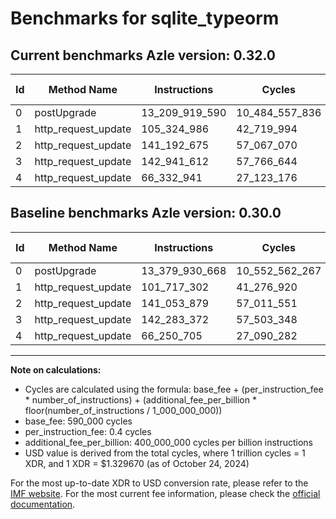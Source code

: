 # Benchmarks for sqlite_typeorm

## Current benchmarks Azle version: 0.32.0

| Id  | Method Name         | Instructions   | Cycles         | USD           | USD/Million Calls | Change                                  |
| --- | ------------------- | -------------- | -------------- | ------------- | ----------------- | --------------------------------------- |
| 0   | postUpgrade         | 13_209_919_590 | 10_484_557_836 | $0.0139410020 | $13_941.00        | <font color="green">-170_011_078</font> |
| 1   | http_request_update | 105_324_986    | 42_719_994     | $0.0000568035 | $56.80            | <font color="red">+3_607_684</font>     |
| 2   | http_request_update | 141_192_675    | 57_067_070     | $0.0000758804 | $75.88            | <font color="red">+138_796</font>       |
| 3   | http_request_update | 142_941_612    | 57_766_644     | $0.0000768106 | $76.81            | <font color="red">+658_240</font>       |
| 4   | http_request_update | 66_332_941     | 27_123_176     | $0.0000360649 | $36.06            | <font color="red">+82_236</font>        |

## Baseline benchmarks Azle version: 0.30.0

| Id  | Method Name         | Instructions   | Cycles         | USD           | USD/Million Calls |
| --- | ------------------- | -------------- | -------------- | ------------- | ----------------- |
| 0   | postUpgrade         | 13_379_930_668 | 10_552_562_267 | $0.0140314255 | $14_031.42        |
| 1   | http_request_update | 101_717_302    | 41_276_920     | $0.0000548847 | $54.88            |
| 2   | http_request_update | 141_053_879    | 57_011_551     | $0.0000758065 | $75.80            |
| 3   | http_request_update | 142_283_372    | 57_503_348     | $0.0000764605 | $76.46            |
| 4   | http_request_update | 66_250_705     | 27_090_282     | $0.0000360211 | $36.02            |

---

**Note on calculations:**

- Cycles are calculated using the formula: base_fee + (per_instruction_fee \* number_of_instructions) + (additional_fee_per_billion \* floor(number_of_instructions / 1_000_000_000))
- base_fee: 590_000 cycles
- per_instruction_fee: 0.4 cycles
- additional_fee_per_billion: 400_000_000 cycles per billion instructions
- USD value is derived from the total cycles, where 1 trillion cycles = 1 XDR, and 1 XDR = $1.329670 (as of October 24, 2024)

For the most up-to-date XDR to USD conversion rate, please refer to the [IMF website](https://www.imf.org/external/np/fin/data/rms_sdrv.aspx).
For the most current fee information, please check the [official documentation](https://internetcomputer.org/docs/current/developer-docs/gas-cost#execution).
